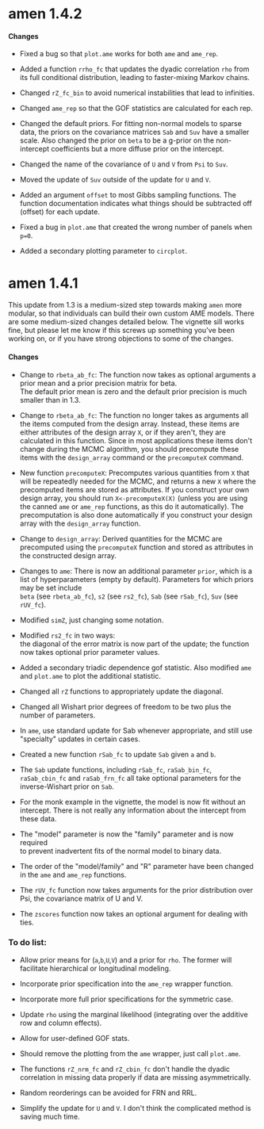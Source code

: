 # amen 1.4.2 

#### Changes 

* Fixed a bug so that `plot.ame` works for both `ame` and `ame_rep`. 

* Added a function `rrho_fc` that updates the dyadic correlation `rho` from its full conditional distribution, leading to faster-mixing Markov chains. 

* Changed `rZ_fc_bin` to avoid numerical instabilities that lead to infinities. 

* Changed `ame_rep` so that the GOF statistics are calculated for each rep. 

* Changed the default priors. For fitting non-normal models to sparse 
data, the priors on the covariance matrices `Sab` and `Suv` have a smaller
scale. Also changed the prior on `beta` to be a g-prior on the non-intercept 
coefficients but a more diffuse prior on the intercept. 

* Changed the name of the covariance of `U` and `V` from  `Psi` to `Suv`. 

* Moved the update of `Suv` outside of the update for `U` and `V`. 

* Added an argument `offset` to most Gibbs sampling functions. The function documentation indicates what things should be subtracted off (offset) for each update. 

* Fixed a bug in `plot.ame` that created the wrong number of panels when `p=0`.

* Added a secondary plotting parameter to  `circplot`.




# amen 1.4.1

This update from 1.3 is a medium-sized step towards making 
`amen` more modular, so that individuals can build 
their own custom AME models. 
There are some medium-sized changes detailed below. 
The vignette sill works fine, but please let me know 
if this screws up something you've been working on, 
or if you have strong objections to some of the changes. 

#### Changes    
     
* Change to `rbeta_ab_fc`: The function now takes as optional 
  arguments a prior mean
  and a prior precision matrix for beta.    
  The default prior mean is zero and the default prior
  precision is much smaller than in 1.3.   

* Change to `rbeta_ab_fc`: The function no longer takes as arguments all the 
      items  computed from the design array. Instead, these items 
      are either attributes of the design array `X`, or if 
      they aren't, they are calculated in this function. Since
      in most applications these items don't change during the
      MCMC algorithm, you should precompute these items
      with the `design_array` command or the `precomputeX`
      command. 

* New function `precomputeX`: Precomputes various quantities 
   from `X` that will be repeatedly needed for the MCMC, and 
   returns a new `X` where the precomputed items are stored 
   as attributes. If you construct your own design array, you 
   should run `X<-precomputeX(X)` (unless you are using the 
   canned `ame` or `ame_rep` functions, as this do it 
   automatically). The precomputation is also done automatically
   if you construct your design array with the `design_array` 
   function.  

* Change to `design_array`: Derived quantities for the MCMC 
   are precomputed using the `precomputeX` function and stored 
   as attributes in the constructed design array.  

* Changes to `ame`: There is now an additional parameter 
   `prior`, which is a list of hyperparameters (empty by default). 
   Parameters for which priors may be set include    
   `beta` (see `rbeta_ab_fc`), 
   `s2` (see `rs2_fc`),
   `Sab` (see `rSab_fc`),
   `Suv` (see `rUV_fc`).  

* Modified `simZ`, just changing some notation. 

* Modified `rs2_fc` in two ways:     
  the diagonal of the error matrix is now part of the update;
  the function now takes optional prior parameter values.  
 
* Added a secondary triadic dependence gof statistic. Also 
   modified `ame` and `plot.ame` to plot the additional statistic. 

* Changed all `rZ` functions to appropriately update the diagonal. 

* Changed all Wishart prior degrees of freedom to be two plus the number of parameters. 

* In `ame`, use standard update for Sab whenever appropriate, and still use "specialty" updates in certain cases. 

* Created a new function `rSab_fc` to update `Sab` given `a` and `b`. 

* The `Sab` update functions, including `rSab_fc`, `raSab_bin_fc`,
    `raSab_cbin_fc` and `raSab_frn_fc` all take optional parameters 
    for the inverse-Wishart prior on `Sab`. 

* For the monk example in the vignette, the model is now fit without 
    an intercept. There is not really any information about the 
    intercept from these data. 

* The "model" parameter is now the "family" parameter and is now required  
    to prevent inadvertent fits of the normal model to binary data. 

* The order of the "model/family" and "R" parameter have been changed in the 
     `ame` and `ame_rep` functions. 

* The `rUV_fc` function now takes arguments for the prior distribution 
    over Psi, the covariance matrix of U and V. 

* The `zscores` function now takes an optional argument for dealing with ties. 

### To do list:

* Allow prior means for (`a`,`b`,`U`,`V`) and a prior for `rho`. 
   The former will facilitate hierarchical or longitudinal modeling. 

* Incorporate prior specification into the `ame_rep` wrapper function. 

* Incorporate more full prior specifications for the symmetric case. 

* Update `rho` using the marginal likelihood (integrating over the 
   additive row and column effects).   

* Allow for user-defined GOF stats.  

* Should remove the plotting from the `ame` wrapper, just call `plot.ame`. 

* The functions `rZ_nrm_fc` and `rZ_cbin_fc` don't handle the dyadic 
   correlation in missing data properly if data are missing 
   asymmetrically.

* Random reorderings can be avoided for FRN and RRL. 

* Simplify the update for `U` and `V`. I don't think the complicated 
    method is saving much time. 


